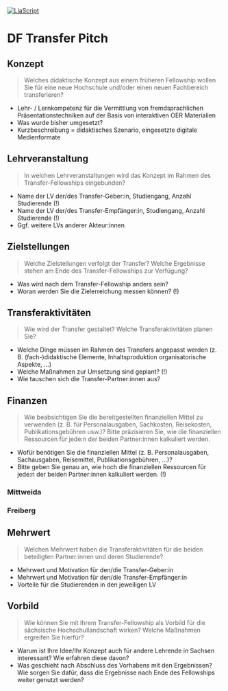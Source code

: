 <!--
author:   Mark Jacob, Marika Claus, Sebastian Zug
email:    your@email.com
version:  0.1.0
language: en
narrator: US English Female

comment:  A pitch for a Digital Fellows transfer project


import: https://raw.githubusercontent.com/liaScript/mermaid_template/master/README.md

link:     https://cdn.jsdelivr.net/chartist.js/latest/chartist.min.css

script:   https://cdn.jsdelivr.net/chartist.js/latest/chartist.min.js

-->

[![LiaScript](https://raw.githubusercontent.com/LiaScript/LiaScript/master/badges/course.svg)](https://liascript.github.io/course/?https://github.com/markjjacob/df-pitch-2024/blob/main/pitch.md)

# DF Transfer Pitch

## Konzept

> Welches didaktische Konzept aus einem früheren Fellowship wollen Sie für eine neue Hochschule und/oder einen neuen Fachbereich transferieren?

- Lehr- / Lernkompetenz für die Vermittlung von fremdsprachlichen Präsentationstechniken auf der Basis von interaktiven OER Materialien
- Was wurde bisher umgesetzt?
- Kurzbeschreibung = didaktisches Szenario, eingesetzte digitale Medienformate

## Lehrveranstaltung

> In welchen Lehrveranstaltungen wird das Konzept im Rahmen des Transfer-Fellowships eingebunden?

- Name der LV der/des Transfer-Geber:in, Studiengang, Anzahl Studierende (!)
- Name der LV der/des Transfer-Empfänger:in, Studiengang, Anzahl Studierende (!)
- Ggf. weitere LVs anderer Akteur:innen

## Zielstellungen

> Welche Zielstellungen verfolgt der Transfer? Welche Ergebnisse stehen am Ende des Transfer-Fellowships zur Verfügung?

- Was wird nach dem Transfer-Fellowship anders sein?
- Woran werden Sie die Zielerreichung messen können? (!)

## Transferaktivitäten

> Wie wird der Transfer gestaltet? Welche Transferaktivitäten planen Sie?

- Welche Dinge müssen im Rahmen des Transfers angepasst werden (z. B. (fach-)didaktische Elemente, Inhaltsproduktion organisatorische Aspekte, …)
- Welche Maßnahmen zur Umsetzung sind geplant? (!)
- Wie tauschen sich die Transfer-Partner:innen aus?

## Finanzen

> Wie beabsichtigen Sie die bereitgestellten finanziellen Mittel zu verwenden (z. B. für Personalausgaben, Sachkosten, Reisekosten, Publikationsgebühren usw.)? Bitte präzisieren Sie, wie die finanziellen Ressourcen für jede:n der beiden Partner:innen kalkuliert werden.

- Wofür benötigen Sie die finanziellen Mittel (z. B. Personalausgaben, Sachausgaben, Reisemittel, Publikationsgebühren, …)?
- Bitte geben Sie genau an, wie hoch die finanziellen Ressourcen für jede:n der beiden Partner:innen kalkuliert werden. (!)

### Mittweida

### Freiberg

## Mehrwert

> Welchen Mehrwert haben die Transferaktivitäten für die beiden beteiligten Partner:innen und deren Studierende?

- Mehrwert und Motivation für den/die Transfer-Geber:in
- Mehrwert und Motivation für den/die Transfer-Empfänger:in
- Vorteile für die Studierenden in den jeweiligen LV

## Vorbild

> Wie können Sie mit Ihrem Transfer-Fellowship als Vorbild für die sächsische Hochschullandschaft wirken? Welche Maßnahmen ergreifen Sie hierfür?

- Warum ist Ihre Idee/Ihr Konzept auch für andere Lehrende in Sachsen interessant? Wie erfahren diese davon?
- Was geschieht nach Abschluss des Vorhabens mit den Ergebnissen? Wie sorgen Sie dafür, dass die Ergebnisse nach Ende des Fellowships weiter genutzt werden?


